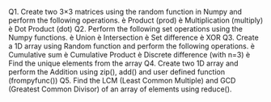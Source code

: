 Q1. Create two 3×3 matrices using the random function in Numpy and perform the following operations.
è Product (prod)
è Multiplication (multiply)
è Dot Product (dot)
Q2. Perform the following set operations using the Numpy functions.
è Union
è Intersection
è Set difference
è XOR
Q3. Create a 1D array using Random function and perform the following operations.
è Cumulative sum
è Cumulative Product
è Discrete difference (with n=3)
è Find the unique elements from the array
Q4. Create two 1D array and perform the Addition using zip(), add() and user defined function (frompyfunc())
Q5. Find the LCM (Least Common Multiple) and GCD (Greatest Common Divisor) of an array of elements using reduce().
